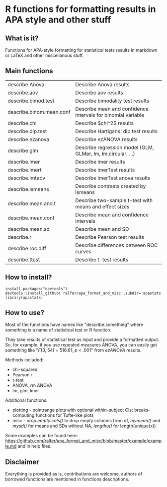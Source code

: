# R functions for formatting results in APA style and other stuff

## What is it? 

Functions for APA-style formatting for statistical tests results in markdown or LaTeX and other miscellanous stuff.

## Main functions

<table>
 <tr>
  <td>
  describe.Anova
  </td>
  <td>
  Describe Anova results
  </td>
 </tr>
 <tr>
  <td>
  describe.aov
  </td>
  <td>
  Describe aov results
  </td>
 </tr>
 <tr>
  <td>
  describe.bimod.test
  </td>
  <td>
  Describe bimodality test results
  </td>
 </tr>
 <tr>
  <td>
  describe.binom.mean.conf
  </td>
  <td>
  Describe mean and confidence intervals for binomial
  variable
  </td>
 </tr>
 <tr>
  <td>
  describe.chi
  </td>
  <td>
  Describe $chi^2$ results
  </td>
 </tr>
 <tr>
  <td>
  describe.dip.test
  </td>
  <td>
  Describe Hartigans' dip test results
  </td>
 </tr>
 <tr>
  <td>
  describe.ezanova
  </td>
  <td>
  Describe ezANOVA results
  </td>
 </tr>
 <tr>
  <td>
  describe.glm
  </td>
  <td>
  Describe regression model (GLM, GLMer, lm, lm.circular,
  ...)
  </td>
 </tr>
 <tr>
  <td>
  describe.lmer
  </td>
  <td>
  Describe lmer results
  </td>
 </tr>
 <tr>
  <td>
  describe.lmert
  </td>
  <td>
  Describe lmerTest results
  </td>
 </tr>
 <tr>
  <td>
  describe.lmtaov
  </td>
  <td>
  Describe lmerTest anova results
  </td>
 </tr>
 <tr>
  <td>
  describe.lsmeans
  </td>
  <td>
  Describe contrasts created by lsmeans
  </td>
 </tr>
 <tr>
  <td>
  describe.mean.and.t
  </td>
  <td>
  Describe two-sample t-test with means and effect sizes
  </td>
 </tr>
 <tr>
  <td>
  describe.mean.conf
  </td>
  <td>
  Describe mean and confidence intervals
  </td>
 </tr>
 <tr>
  <td>
  describe.mean.sd
  </td>
  <td>
  Describe mean and SD
  </td>
 </tr>
 <tr>
  <td>
  describe.r
  </td>
  <td>
  Describe Pearson test results
  </td>
 </tr>
 <tr>
  <td>
  describe.roc.diff
  </td>
  <td>
  Describe differences between ROC curves
  </td>
 </tr>
 <tr>
  <td>
  describe.ttest
  </td>
  <td>
  Describe t-test results
  </td>
 </tr>
</table>



## How to install?

```
install.packages("devtools")
devtools::install_github('ralfer/apa_format_and_misc',subdir='apastats')
library(apastats)
```

## How to use? 

Most of the functions have names like "describe.something" where something is a name of statistical test or R function. 

They take results of statistical test as input and provide a formatted output. So, for example, if you use repeated measures ANOVA, you can easily get something like "_F_(3, 54) = 516.61, _p_ < .001" from _ezANOVA_ results. 

Methods included:
- chi-squared 
- Pearson r
- t-test
- ANOVA, rm ANOVA
- lm, glm, lmer

Additional functions:
- plotting - pointrange plots with optional within-subject CIs; breaks-computing functions for Tufte-like plots
- misc - _drop.empty.cols()_ to drop empty columns from df, _mymean()_ and _mysd()_ for means and SDs without NA, _lengthu()_ for length(unique(x))

Some examples can be found here: https://github.com/ralfer/apa_format_and_misc/blob/master/example/example.md and in help files.

## Disclaimer

Everything is provided as is, contributions are welcome, authors of borrowed functions are mentioned in functions descriptions. 

